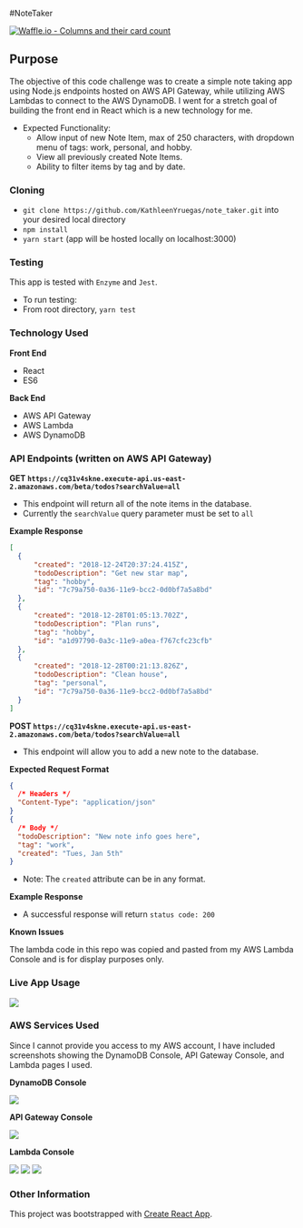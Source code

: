 #NoteTaker

[![Waffle.io - Columns and their card count](https://badge.waffle.io/KathleenYruegas/note_taker.svg?columns=all)](https://waffle.io/KathleenYruegas/note_taker)

## Purpose

The objective of this code challenge was to create a simple note taking app using Node.js endpoints hosted on AWS API Gateway, while utilizing AWS Lambdas to connect to the AWS DynamoDB. I went for a stretch goal of building the front end in React which is a new technology for me.

  * Expected Functionality:
    - Allow input of new Note Item, max of 250 characters, with dropdown menu of tags: work, personal, and hobby.
    - View all previously created Note Items.
    - Ability to filter items by tag and by date.

### Cloning

* `git clone https://github.com/KathleenYruegas/note_taker.git` into your desired local directory
* `npm install`
* `yarn start` (app will be hosted locally on localhost:3000)


### Testing
This app is tested with `Enzyme` and `Jest`.
- To run testing:
- From root directory, `yarn test`


### Technology Used
  **Front End**
  - React
  - ES6

  **Back End**
  - AWS API Gateway
  - AWS Lambda
  - AWS DynamoDB


### API Endpoints (written on AWS API Gateway)

**GET `https://cq31v4skne.execute-api.us-east-2.amazonaws.com/beta/todos?searchValue=all`**

  - This endpoint will return all of the note items in the database.
  - Currently the `searchValue` query parameter must be set to `all`

  **Example Response**
```json
[
  {
      "created": "2018-12-24T20:37:24.415Z",
      "todoDescription": "Get new star map",
      "tag": "hobby",
      "id": "7c79a750-0a36-11e9-bcc2-0d0bf7a5a8bd"
  },
  {
      "created": "2018-12-28T01:05:13.702Z",
      "todoDescription": "Plan runs",
      "tag": "hobby",
      "id": "a1d97790-0a3c-11e9-a0ea-f767cfc23cfb"
  },
  {
      "created": "2018-12-28T00:21:13.826Z",
      "todoDescription": "Clean house",
      "tag": "personal",
      "id": "7c79a750-0a36-11e9-bcc2-0d0bf7a5a8bd"
  }
]
```

**POST `https://cq31v4skne.execute-api.us-east-2.amazonaws.com/beta/todos?searchValue=all`**

  - This endpoint will allow you to add a new note to the database.

  **Expected Request Format**
```json
{
  /* Headers */
  "Content-Type": "application/json"
}
{
  /* Body */
  "todoDescription": "New note info goes here",
  "tag": "work",
  "created": "Tues, Jan 5th"
}
```
  * Note: The `created` attribute can be in any format.

  **Example Response**

  - A successful response will return `status code: 200`




**Known Issues**



The lambda code in this repo was copied and pasted from my AWS Lambda Console and is for display purposes only.

### Live App Usage

![](link)


### AWS Services Used

Since I cannot provide you access to my AWS account, I have included screenshots showing the DynamoDB Console, API Gateway Console, and Lambda pages I used.


**DynamoDB Console**

<img src='assets/DynamoDB Console.png'>


**API Gateway Console**

<img src='assets/API Gateway Console.png'>


**Lambda Console**

<img src='assets/LambdaConsole.png'>

<img src='assets/getLambda.png'>

<img src='assets/addLambda.png'>



### Other Information

This project was bootstrapped with [Create React App](https://github.com/facebook/create-react-app).
